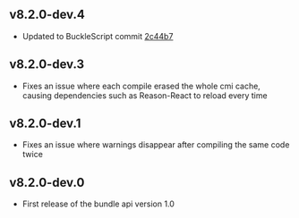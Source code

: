 ## v8.2.0-dev.4

- Updated to BuckleScript commit [2c44b7](https://github.com/BuckleScript/bucklescript/commit/2c44b732f4a5ff573a123cf8796bab77edeaed76)

## v8.2.0-dev.3

- Fixes an issue where each compile erased the whole cmi cache, causing dependencies such as Reason-React to reload every time

## v8.2.0-dev.1

- Fixes an issue where warnings disappear after compiling the same code twice

## v8.2.0-dev.0

- First release of the bundle api version 1.0
